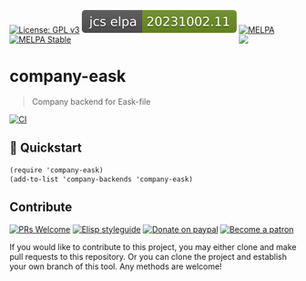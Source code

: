 [![License: GPL v3](https://img.shields.io/badge/License-GPL%20v3-blue.svg)](https://www.gnu.org/licenses/gpl-3.0)
[![JCS-ELPA](https://raw.githubusercontent.com/jcs-emacs/badges/master/elpa/v/company-eask.svg)](https://jcs-emacs.github.io/jcs-elpa/#/company-eask)
[![MELPA](https://melpa.org/packages/company-eask-badge.svg)](https://melpa.org/#/company-eask)
[![MELPA Stable](https://stable.melpa.org/packages/company-eask-badge.svg)](https://stable.melpa.org/#/company-eask)
<a href="#"><img align="right" src="https://raw.githubusercontent.com/emacs-eask/cli/master/docs/static/logo.png" width="20%"></a>

# company-eask
> Company backend for Eask-file

[![CI](https://github.com/emacs-eask/company-eask/actions/workflows/test.yml/badge.svg)](https://github.com/emacs-eask/company-eask/actions/workflows/test.yml)

## 💾 Quickstart

```elisp
(require 'company-eask)
(add-to-list 'company-backends 'company-eask)
```

## Contribute

[![PRs Welcome](https://img.shields.io/badge/PRs-welcome-brightgreen.svg)](http://makeapullrequest.com)
[![Elisp styleguide](https://img.shields.io/badge/elisp-style%20guide-purple)](https://github.com/bbatsov/emacs-lisp-style-guide)
[![Donate on paypal](https://img.shields.io/badge/paypal-donate-1?logo=paypal&color=blue)](https://www.paypal.me/jcs090218)
[![Become a patron](https://img.shields.io/badge/patreon-become%20a%20patron-orange.svg?logo=patreon)](https://www.patreon.com/jcs090218)

If you would like to contribute to this project, you may either
clone and make pull requests to this repository. Or you can
clone the project and establish your own branch of this tool.
Any methods are welcome!
